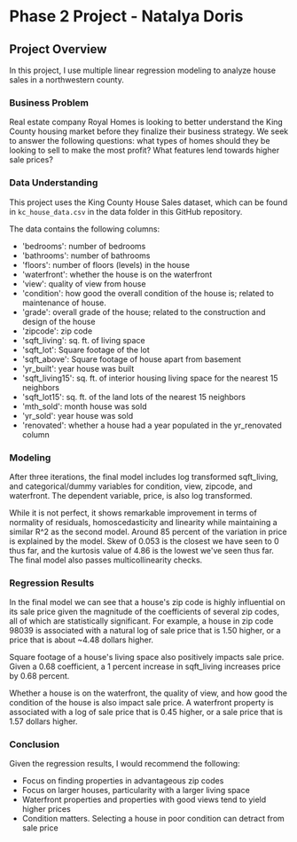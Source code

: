 # Phase 2 Project - Natalya Doris

## Project Overview

In this project, I use multiple linear regression modeling to analyze house sales in a northwestern county.

### Business Problem

Real estate company Royal Homes is looking to better understand the King County housing market before they finalize their business strategy. We seek to answer the following questions: what types of homes should they be looking to sell to make the most profit? What features lend towards higher sale prices?

### Data Understanding

This project uses the King County House Sales dataset, which can be found in  `kc_house_data.csv` in the data folder in this GitHub repository. 

The data contains the following columns:

* 'bedrooms': number of bedrooms
* 'bathrooms': number of bathrooms
* 'floors': number of floors (levels) in the house
* 'waterfront': whether the house is on the waterfront
* 'view': quality of view from house
* 'condition': how good the overall condition of the house is; related to maintenance of house.
* 'grade': overall grade of the house; related to the construction and design of the house
* 'zipcode': zip code
* 'sqft_living': sq. ft. of living space
* 'sqft_lot': Square footage of the lot
* 'sqft_above': Square footage of house apart from basement
* 'yr_built': year house was built
* 'sqft_living15': sq. ft. of interior housing living space for the nearest 15 neighbors
* 'sqft_lot15': sq. ft. of the land lots of the nearest 15 neighbors
* 'mth_sold': month house was sold
* 'yr_sold': year house was sold
* 'renovated': whether a house had a year populated in the yr_renovated column
                    

### Modeling

After three iterations, the final model includes log transformed sqft_living, and categorical/dummy variables for condition, view, zipcode, and waterfront. The dependent variable, price, is also log transformed.

While it is not perfect, it shows remarkable improvement in terms of normality of residuals, homoscedasticity and linearity while maintaining a similar R^2 as the second model. Around 85 percent of the variation in price is explained by the model. Skew of 0.053 is the closest we have seen to 0 thus far, and the kurtosis value of 4.86 is the lowest we've seen thus far. The final model also passes multicollinearity checks.

### Regression Results

In the final model we can see that a house's zip code is highly influential on its sale price given the magnitude of the coefficients of several zip codes, all of which are statistically significant. For example, a house in zip code 98039 is associated with a natural log of sale price that is 1.50 higher, or a price that is about ~4.48 dollars higher.

Square footage of a house's living space also positively impacts sale price. Given a 0.68 coefficient, a 1 percent increase in sqft_living increases price by 0.68 percent.

Whether a house is on the waterfront, the quality of view, and how good the condition of the house is also impact sale price. A waterfront property is associated with a log of sale price that is 0.45 higher, or a sale price that is 1.57 dollars higher.

### Conclusion

Given the regression results, I would recommend the following:

* Focus on finding properties in advantageous zip codes 
* Focus on larger houses, particularity with a larger living space
* Waterfront properties and properties with good views tend to yield higher prices
* Condition matters. Selecting a house in poor condition can detract from sale price
